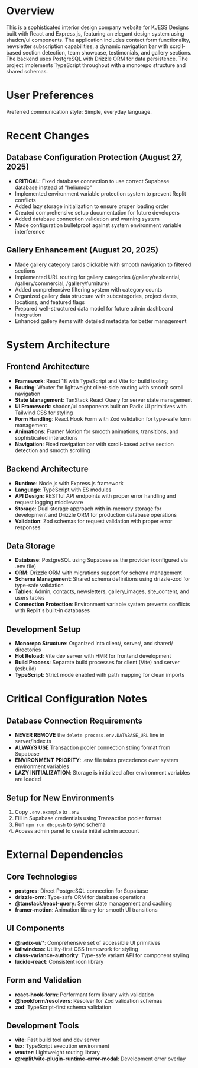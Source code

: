 # Overview

This is a sophisticated interior design company website for KJESS Designs built with React and Express.js, featuring an elegant design system using shadcn/ui components. The application includes contact form functionality, newsletter subscription capabilities, a dynamic navigation bar with scroll-based section detection, team showcase, testimonials, and gallery sections. The backend uses PostgreSQL with Drizzle ORM for data persistence. The project implements TypeScript throughout with a monorepo structure and shared schemas.

# User Preferences

Preferred communication style: Simple, everyday language.

# Recent Changes

## Database Configuration Protection (August 27, 2025)
- **CRITICAL**: Fixed database connection to use correct Supabase database instead of "heliumdb"
- Implemented environment variable protection system to prevent Replit conflicts
- Added lazy storage initialization to ensure proper loading order
- Created comprehensive setup documentation for future developers
- Added database connection validation and warning system
- Made configuration bulletproof against system environment variable interference

## Gallery Enhancement (August 20, 2025)
- Made gallery category cards clickable with smooth navigation to filtered sections
- Implemented URL routing for gallery categories (/gallery/residential, /gallery/commercial, /gallery/furniture)
- Added comprehensive filtering system with category counts
- Organized gallery data structure with subcategories, project dates, locations, and featured flags
- Prepared well-structured data model for future admin dashboard integration
- Enhanced gallery items with detailed metadata for better management

# System Architecture

## Frontend Architecture
- **Framework**: React 18 with TypeScript and Vite for build tooling
- **Routing**: Wouter for lightweight client-side routing with smooth scroll navigation
- **State Management**: TanStack React Query for server state management
- **UI Framework**: shadcn/ui components built on Radix UI primitives with Tailwind CSS for styling
- **Form Handling**: React Hook Form with Zod validation for type-safe form management
- **Animations**: Framer Motion for smooth animations, transitions, and sophisticated interactions
- **Navigation**: Fixed navigation bar with scroll-based active section detection and smooth scrolling

## Backend Architecture
- **Runtime**: Node.js with Express.js framework
- **Language**: TypeScript with ES modules
- **API Design**: RESTful API endpoints with proper error handling and request logging middleware
- **Storage**: Dual storage approach with in-memory storage for development and Drizzle ORM for production database operations
- **Validation**: Zod schemas for request validation with proper error responses

## Data Storage
- **Database**: PostgreSQL using Supabase as the provider (configured via .env file)
- **ORM**: Drizzle ORM with migrations support for schema management
- **Schema Management**: Shared schema definitions using drizzle-zod for type-safe validation
- **Tables**: Admin, contacts, newsletters, gallery_images, site_content, and users tables
- **Connection Protection**: Environment variable system prevents conflicts with Replit's built-in databases

## Development Setup
- **Monorepo Structure**: Organized into client/, server/, and shared/ directories
- **Hot Reload**: Vite dev server with HMR for frontend development
- **Build Process**: Separate build processes for client (Vite) and server (esbuild)
- **TypeScript**: Strict mode enabled with path mapping for clean imports

# Critical Configuration Notes

## Database Connection Requirements
- **NEVER REMOVE** the `delete process.env.DATABASE_URL` line in server/index.ts
- **ALWAYS USE** Transaction pooler connection string format from Supabase
- **ENVIRONMENT PRIORITY**: .env file takes precedence over system environment variables
- **LAZY INITIALIZATION**: Storage is initialized after environment variables are loaded

## Setup for New Environments
1. Copy `.env.example` to `.env`
2. Fill in Supabase credentials using Transaction pooler format
3. Run `npm run db:push` to sync schema
4. Access admin panel to create initial admin account

# External Dependencies

## Core Technologies
- **postgres**: Direct PostgreSQL connection for Supabase
- **drizzle-orm**: Type-safe ORM for database operations
- **@tanstack/react-query**: Server state management and caching
- **framer-motion**: Animation library for smooth UI transitions

## UI Components
- **@radix-ui/***: Comprehensive set of accessible UI primitives
- **tailwindcss**: Utility-first CSS framework for styling
- **class-variance-authority**: Type-safe variant API for component styling
- **lucide-react**: Consistent icon library

## Form and Validation
- **react-hook-form**: Performant form library with validation
- **@hookform/resolvers**: Resolver for Zod validation schemas
- **zod**: TypeScript-first schema validation

## Development Tools
- **vite**: Fast build tool and dev server
- **tsx**: TypeScript execution environment
- **wouter**: Lightweight routing library
- **@replit/vite-plugin-runtime-error-modal**: Development error overlay